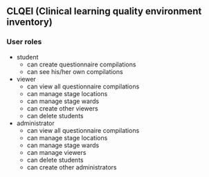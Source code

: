 ## CLQEI (Clinical learning quality environment inventory)

### User roles

- student
  - can create questionnaire compilations
  - can see his/her own compilations
- viewer
  - can view all questionnaire compilations
  - can manage stage locations
  - can manage stage wards
  - can create other viewers
  - can delete students
- administrator
  - can view all questionnaire compilations
  - can manage stage locations
  - can manage stage wards
  - can manage viewers
  - can delete students
  - can create other administrators
